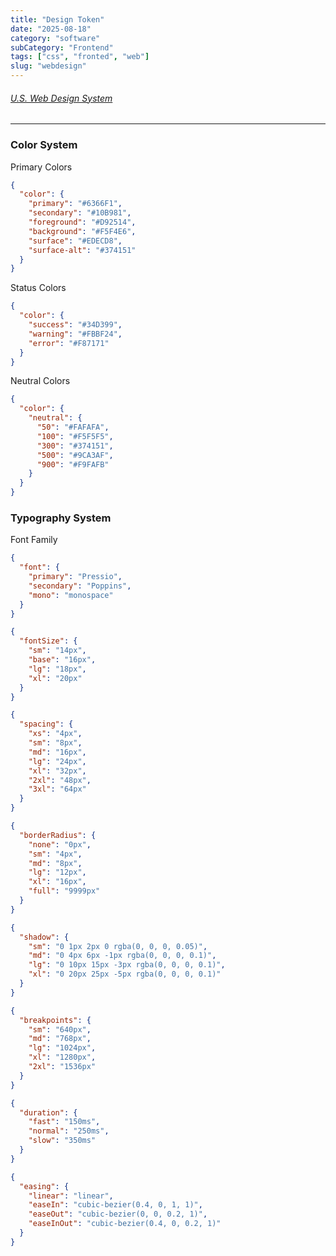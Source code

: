 ```yaml
---
title: "Design Token"
date: "2025-08-18"
category: "software"
subCategory: "Frontend"
tags: ["css", "fronted", "web"]
slug: "webdesign"
---
```

###### [U.S. Web Design System](https://designsystem.digital.gov/)

---

### Color System

Primary Colors

```json
{
  "color": {
    "primary": "#6366F1",
    "secondary": "#10B981",
    "foreground": "#D92514",
    "background": "#F5F4E6",
    "surface": "#EDECD8",
    "surface-alt": "#374151"
  }
}
```

Status Colors

```json
{
  "color": {
    "success": "#34D399",
    "warning": "#FBBF24",
    "error": "#F87171"
  }
}
```

Neutral Colors

```json
{
  "color": {
    "neutral": {
      "50": "#FAFAFA",
      "100": "#F5F5F5",
      "300": "#374151",
      "500": "#9CA3AF",
      "900": "#F9FAFB"
    }
  }
}
```

### Typography System

Font Family

```json
{
  "font": {
    "primary": "Pressio",
    "secondary": "Poppins",
    "mono": "monospace"
  }
}
```

```json
{
  "fontSize": {
    "sm": "14px",
    "base": "16px",
    "lg": "18px",
    "xl": "20px"
  }
}
```

```json
{
  "spacing": {
    "xs": "4px",
    "sm": "8px",
    "md": "16px",
    "lg": "24px",
    "xl": "32px",
    "2xl": "48px",
    "3xl": "64px"
  }
}
```

```json
{
  "borderRadius": {
    "none": "0px",
    "sm": "4px",
    "md": "8px",
    "lg": "12px",
    "xl": "16px",
    "full": "9999px"
  }
}
```

```json
{
  "shadow": {
    "sm": "0 1px 2px 0 rgba(0, 0, 0, 0.05)",
    "md": "0 4px 6px -1px rgba(0, 0, 0, 0.1)",
    "lg": "0 10px 15px -3px rgba(0, 0, 0, 0.1)",
    "xl": "0 20px 25px -5px rgba(0, 0, 0, 0.1)"
  }
}
```

```json
{
  "breakpoints": {
    "sm": "640px",
    "md": "768px",
    "lg": "1024px",
    "xl": "1280px",
    "2xl": "1536px"
  }
}
```

```json
{
  "duration": {
    "fast": "150ms",
    "normal": "250ms",
    "slow": "350ms"
  }
}
```

```json
{
  "easing": {
    "linear": "linear",
    "easeIn": "cubic-bezier(0.4, 0, 1, 1)",
    "easeOut": "cubic-bezier(0, 0, 0.2, 1)",
    "easeInOut": "cubic-bezier(0.4, 0, 0.2, 1)"
  }
}
```
